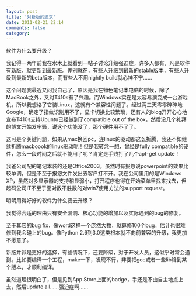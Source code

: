 ```yaml
---
layout: post
title: '对新版的追求'
date: 2011-02-21 22:14
comments: false
category: 
---
```

    

软件为什么要升级？

我记得一两年前我在水木上就看到一帖子讨论升级强迫症，许多人都有，凡是软件有新版，就更新到最新版。差别就在，有些人升级到最新的stable版本，有些人升级到最新的beta版本，而有些人不用nightly build就心神不宁……

这个问题我最近又问我自己了，原因是我在物色笔记本电脑的时候，除了MacBook之外，又对T410s有了兴趣。而Windows实在是太容易演变成一台游戏机，所以我想格了它装Linux，这就有个兼容性问题了。经过两三天零零碎碎地Google，确定了指纹识别用不了，显卡切换比较繁琐，还有人的blog开开心心地宣布T410s支持Ubuntu已经做到了compatible out of the box，然后没几个礼拜的博文开始发牢骚，说这个功能没了，那个硬件用不了了。

这可是个关键问题，如果从mac换回pc，连linux的驱动都这么折腾，我还不如继续折腾macboook的linux驱动呢！但是我转念一想，曾经是fully compatible的硬件，怎么一段时间之后就不能用了呢？肯定是手贱打了几个apt-get update！

我爸公司配的笔记本装的还是Office2003，虽然时有报怨说powerpoint的效果比较单调，但是不至于报怨文件发出去客户打不开。我在公司里用的是Windows XP，虽然对多显示器的支持稍显弱小，打开程序也得在开始菜单里找来找去，但起码公司IT不至于面对数不胜数的对win7使用方法的support request。

明明用得好好的软件为什么要去升级？

我觉得合适的理由只有安全漏洞、核心功能的增加以及实际遇到的bug的修复。

至于其它的bug fix，像word这样一个庞然大物，就算修100个bug，估计也很难修到我会碰上的bug。像Python 2.6到3.0这类根本就不向前兼容的升级，我更加不愿意了。

新版并非是更好的选择，有些情况下，还要降级，对于开发人员，这似乎时常会遇到。比如要编译一个工程，make一下，发现不行，非要把gcc或者一些lib降到某个版本，才顺利编译。

虽然道理很明白了，但是见到App Store上面的badge，手还是不由自主地点上去，然后update all……强迫症啊……
